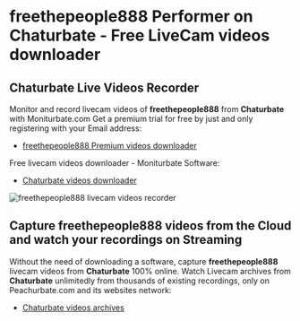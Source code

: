 # freethepeople888 Performer on Chaturbate - Free LiveCam videos downloader

## Chaturbate Live Videos Recorder

Monitor and record livecam videos of **freethepeople888** from **Chaturbate** with Moniturbate.com
Get a premium trial for free by just and only registering with your Email address:
* [freethepeople888 Premium videos downloader](https://moniturbate.com/request-demo-licence-key.html)

Free livecam videos downloader - Moniturbate Software:
* [Chaturbate videos downloader](https://moniturbate.com/moniturbate-download-software.html)

![freethepeople888 livecam videos recorder](https://peachurnet.com/templates/moniturbate-software.png)


## Capture freethepeople888 videos from the Cloud and watch your recordings on Streaming

Without the need of downloading a software, capture **freethepeople888** livecam videos from **Chaturbate** 100% online.
Watch Livecam archives from **Chaturbate** unlimitedly from thousands of existing recordings, only on Peachurbate.com and its websites network:
* [Chaturbate videos archives](https://peachurnet.com/)